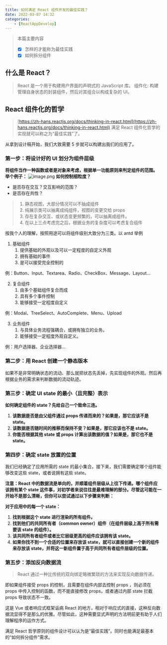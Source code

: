 ```yaml
---
title: 如何满足 React 组件开发的最佳实践？
date: 2022-03-07 14:32
categories:
    - [ReactAppDevelop]
---
```

> 本篇主要内容
> - [x] 怎样的才能称为最佳实践
> - [x] 如何拆分组件

## 什么是 React？
> React 是一个用于构建用户界面的声明式的 JavaScript 库。
> 组件化: 构建管理自身状态的封装组件，然后对其组合以构成复杂的 UI。

## React 组件化的哲学
> [https://zh-hans.reactjs.org/docs/thinking-in-react.html](https://zh-hans.reactjs.org/docs/thinking-in-react.html)
> 满足 React 组件化哲学的实现就可以称之为“最佳实践”了。

从拿到设计稿开始，我们大致需要 5 步就可以构建出我们的应用了。

### **第一步：将设计好的 UI 划分为组件层级**

**将组件当作一种函数或者是对象来考虑，根据单一功能原则来判定组件的范围。**
**举个例子：**
![image.png](https://images.weserv.nl/?url=https://cdn.nlark.com/yuque/0/2022/png/412560/1649513238571-f6e7c569-2807-405f-b044-95bd075fe4d4.png#averageHue=%23cfd3a0&clientId=u4af3e3d1-f3b2-4&from=paste&height=915&id=ubc84a2f1&name=image.png&originHeight=1830&originWidth=870&originalType=binary&ratio=1&rotation=0&showTitle=false&size=240165&status=done&style=none&taskId=u85c38b9e-de84-4c20-8e06-5a04c0de072&title=&width=435)
**如何控制细粒度？**

- 是否存在交互？交互影响的范围？
- 是否存在共性？
> 1. 静态视图，大部分情况可以不抽成组件
> 2. 纯展示类可以抽离成纯组件，视图的变更交给 props
> 3. 存在复杂交互、或状态变更频繁的，可以抽离成组件。
> 4. 在以上三点考虑完之后，根据业务的复杂度可以考虑复合组件

按我个人的理解，按照用途可以将组件级别大致分为三类。以 antd 举例

1. 基础组件
   1. 提供基础的外观以及可以一定程度的自定义外观
   2. 拥有基础的事件
   3. 是可以接受完全控制的

例：Button、Input、Textarea、Radio、CheckBox、Message、Layout...

2. 复合组件
   1. 由多个基础组件复合而成
   2. 具有多个事件控制
   3. 能够接受一定程度自定义

例：Modal、TreeSelect、AutoComplete、Menu、Upload

3. 业务组件
   1. 与具体业务流程强耦合，或拥有独立的业务。
   2. 能够接受一定程度外观自定义。

例：用户选择器、企业选择器...

### **第二步：用 React 创建一个静态版本**

如果不是非常明确状态的流动、那么就把状态先丢掉，先实现组件的外观。然后再根据业务的需求来判断数据的流动轨迹。

### **第三步：确定 UI state 的最小（且完整）表示**

**如何确定组件的 state？先给自己一个致命三连。**

1. **该数据是否是由父组件通过 props 传递而来的？如果是，那它应该不是 state。**
2. **该数据是否随时间的推移而保持不变？如果是，那它应该也不是 state。**
3. **你能否根据其他 state 或 props 计算出该数据的值？如果是，那它也不是 state。**

### **第四步：确定 state 放置的位置**

我们已经确定了应用所需的 state 的最小集合。接下来，我们需要确定哪个组件能够改变这些 state，或者说拥有这些 state。

**注意：React 中的数据流是单向的，并顺着组件层级从上往下传递。哪个组件应该拥有某个 state 这件事，对初学者来说往往是最难理解的部分。尽管这可能在一开始不是那么清晰，但你可以尝试通过以下步骤来判断：**

**对于应用中的每一个 state：**

1. **找到根据这个 state 进行渲染的所有组件。**
2. **找到他们的共同所有者（common owner）组件（在组件层级上高于所有需要该 state 的组件）。**
3. **该共同所有者组件或者比它层级更高的组件应该拥有该 state。**
4. **如果你找不到一个合适的位置来存放该 state，就可以直接创建一个新的组件来存放该 state，并将这一新组件置于高于共同所有者组件层级的位置。**




### **第五步：添加反向数据流**
> React 通过一种比传统的双向绑定略微繁琐的方法来实现反向数据传递。

即如果组件接受 props 的控制，且需要在组件内部去控制 props ，则必须在 props 中传入控制的函数，而不能直接修改 props，或者通过内部 state 拦截 props 导致状态不一致。

这是 Vue 或者响应式框架诟病 React 的地方，相对于响应式的直接，这种反向数据流显得不是那么的优雅。尽管如此，这种需要显式声明的方法明前更有助于人们理解程序的运作方式。

满足 React 哲学原则的组件设计可以认为是“最佳实践”。同时也能满足最基本的“如何拆分组件”需求。

